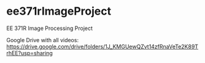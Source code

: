 # ee371rImageProject
EE 371R Image Processing Project

Google Drive with all videos:
https://drive.google.com/drive/folders/1J_KMGUewQZvt14zfRnaVeTe2K89TrhEE?usp=sharing

